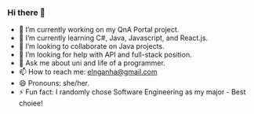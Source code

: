 ### Hi there 👋

- 🔭 I’m currently working on my QnA Portal project.
- 🌱 I’m currently learning C#, Java, Javascript, and React.js.
- 👯 I’m looking to collaborate on Java projects.
- 🤔 I’m looking for help with API and full-stack position.
- 💬 Ask me about uni and life of a programmer.
- 📫 How to reach me: elnganha@gmail.com
- 😄 Pronouns: she/her.
- ⚡ Fun fact: I randomly chose Software Engineering as my major - Best choiee!

